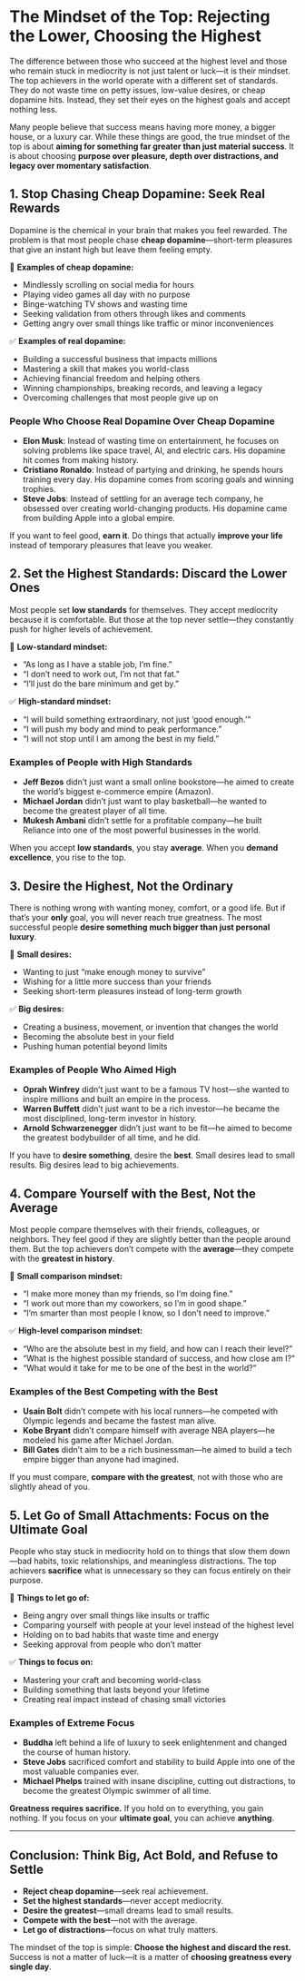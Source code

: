 # **The Mindset of the Top: Rejecting the Lower, Choosing the Highest**  

The difference between those who succeed at the highest level and those who remain stuck in mediocrity is not just talent or luck—it is their mindset. The top achievers in the world operate with a different set of standards. They do not waste time on petty issues, low-value desires, or cheap dopamine hits. Instead, they set their eyes on the highest goals and accept nothing less.  

Many people believe that success means having more money, a bigger house, or a luxury car. While these things are good, the true mindset of the top is about **aiming for something far greater than just material success**. It is about choosing **purpose over pleasure, depth over distractions, and legacy over momentary satisfaction**.  

## **1. Stop Chasing Cheap Dopamine: Seek Real Rewards**  

Dopamine is the chemical in your brain that makes you feel rewarded. The problem is that most people chase **cheap dopamine**—short-term pleasures that give an instant high but leave them feeling empty.  

🚫 **Examples of cheap dopamine:**  
- Mindlessly scrolling on social media for hours  
- Playing video games all day with no purpose  
- Binge-watching TV shows and wasting time  
- Seeking validation from others through likes and comments  
- Getting angry over small things like traffic or minor inconveniences  

✅ **Examples of real dopamine:**  
- Building a successful business that impacts millions  
- Mastering a skill that makes you world-class  
- Achieving financial freedom and helping others  
- Winning championships, breaking records, and leaving a legacy  
- Overcoming challenges that most people give up on  

### **People Who Choose Real Dopamine Over Cheap Dopamine**  
- **Elon Musk**: Instead of wasting time on entertainment, he focuses on solving problems like space travel, AI, and electric cars. His dopamine hit comes from making history.  
- **Cristiano Ronaldo**: Instead of partying and drinking, he spends hours training every day. His dopamine comes from scoring goals and winning trophies.  
- **Steve Jobs**: Instead of settling for an average tech company, he obsessed over creating world-changing products. His dopamine came from building Apple into a global empire.  

If you want to feel good, **earn it**. Do things that actually **improve your life** instead of temporary pleasures that leave you weaker.  

## **2. Set the Highest Standards: Discard the Lower Ones**  

Most people set **low standards** for themselves. They accept mediocrity because it is comfortable. But those at the top never settle—they constantly push for higher levels of achievement.  

🚫 **Low-standard mindset:**  
- “As long as I have a stable job, I’m fine.”  
- “I don’t need to work out, I’m not that fat.”  
- “I’ll just do the bare minimum and get by.”  

✅ **High-standard mindset:**  
- “I will build something extraordinary, not just ‘good enough.’”  
- “I will push my body and mind to peak performance.”  
- “I will not stop until I am among the best in my field.”  

### **Examples of People with High Standards**  
- **Jeff Bezos** didn’t just want a small online bookstore—he aimed to create the world’s biggest e-commerce empire (Amazon).  
- **Michael Jordan** didn’t just want to play basketball—he wanted to become the greatest player of all time.  
- **Mukesh Ambani** didn’t settle for a profitable company—he built Reliance into one of the most powerful businesses in the world.  

When you accept **low standards**, you stay **average**. When you **demand excellence**, you rise to the top.  

## **3. Desire the Highest, Not the Ordinary**  

There is nothing wrong with wanting money, comfort, or a good life. But if that’s your **only** goal, you will never reach true greatness. The most successful people **desire something much bigger than just personal luxury**.  

🚫 **Small desires:**  
- Wanting to just “make enough money to survive”  
- Wishing for a little more success than your friends  
- Seeking short-term pleasures instead of long-term growth  

✅ **Big desires:**  
- Creating a business, movement, or invention that changes the world  
- Becoming the absolute best in your field  
- Pushing human potential beyond limits  

### **Examples of People Who Aimed High**  
- **Oprah Winfrey** didn’t just want to be a famous TV host—she wanted to inspire millions and built an empire in the process.  
- **Warren Buffett** didn’t just want to be a rich investor—he became the most disciplined, long-term investor in history.  
- **Arnold Schwarzenegger** didn’t just want to be fit—he aimed to become the greatest bodybuilder of all time, and he did.  

If you have to **desire something**, desire the **best**. Small desires lead to small results. Big desires lead to big achievements.  

## **4. Compare Yourself with the Best, Not the Average**  

Most people compare themselves with their friends, colleagues, or neighbors. They feel good if they are slightly better than the people around them. But the top achievers don’t compete with the **average**—they compete with the **greatest in history**.  

🚫 **Small comparison mindset:**  
- “I make more money than my friends, so I’m doing fine.”  
- “I work out more than my coworkers, so I’m in good shape.”  
- “I’m smarter than most people I know, so I don’t need to improve.”  

✅ **High-level comparison mindset:**  
- “Who are the absolute best in my field, and how can I reach their level?”  
- “What is the highest possible standard of success, and how close am I?”  
- “What would it take for me to be one of the best in the world?”  

### **Examples of the Best Competing with the Best**  
- **Usain Bolt** didn’t compete with his local runners—he competed with Olympic legends and became the fastest man alive.  
- **Kobe Bryant** didn’t compare himself with average NBA players—he modeled his game after Michael Jordan.  
- **Bill Gates** didn’t aim to be a rich businessman—he aimed to build a tech empire bigger than anyone had imagined.  

If you must compare, **compare with the greatest**, not with those who are slightly ahead of you.  

## **5. Let Go of Small Attachments: Focus on the Ultimate Goal**  

People who stay stuck in mediocrity hold on to things that slow them down—bad habits, toxic relationships, and meaningless distractions. The top achievers **sacrifice** what is unnecessary so they can focus entirely on their purpose.  

🚫 **Things to let go of:**  
- Being angry over small things like insults or traffic  
- Comparing yourself with people at your level instead of the highest level  
- Holding on to bad habits that waste time and energy  
- Seeking approval from people who don’t matter  

✅ **Things to focus on:**  
- Mastering your craft and becoming world-class  
- Building something that lasts beyond your lifetime  
- Creating real impact instead of chasing small victories  

### **Examples of Extreme Focus**  
- **Buddha** left behind a life of luxury to seek enlightenment and changed the course of human history.  
- **Steve Jobs** sacrificed comfort and stability to build Apple into one of the most valuable companies ever.  
- **Michael Phelps** trained with insane discipline, cutting out distractions, to become the greatest Olympic swimmer of all time.  

**Greatness requires sacrifice.** If you hold on to everything, you gain nothing. If you focus on your **ultimate goal**, you can achieve **anything**.  

---

## **Conclusion: Think Big, Act Bold, and Refuse to Settle**  
- **Reject cheap dopamine**—seek real achievement.  
- **Set the highest standards**—never accept mediocrity.  
- **Desire the greatest**—small dreams lead to small results.  
- **Compete with the best**—not with the average.  
- **Let go of distractions**—focus on what truly matters.  

The mindset of the top is simple: **Choose the highest and discard the rest.** Success is not a matter of luck—it is a matter of **choosing greatness every single day**.
